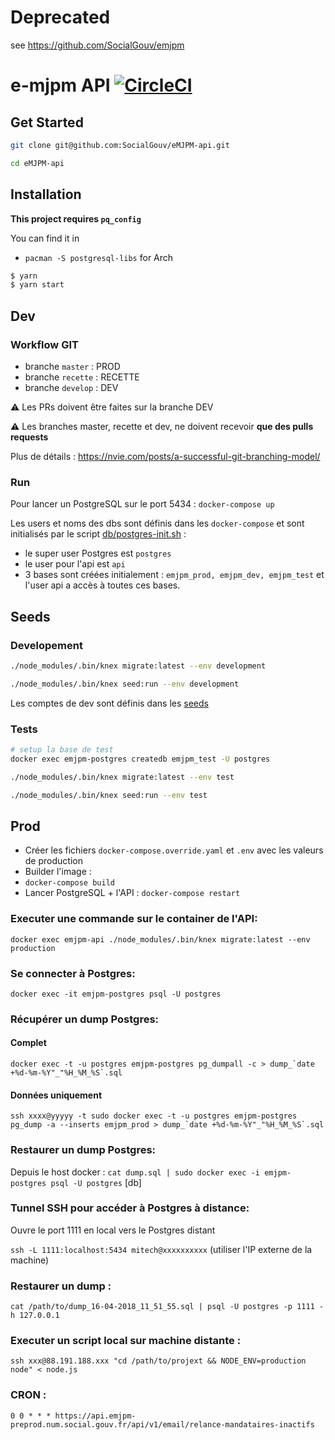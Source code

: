 # Deprecated

see https://github.com/SocialGouv/emjpm


# e-mjpm API [![CircleCI](https://circleci.com/gh/SocialGouv/eMJPM-api.svg?style=svg)](https://circleci.com/gh/SocialGouv/eMJPM-api)

## Get Started

```sh
git clone git@github.com:SocialGouv/eMJPM-api.git

cd eMJPM-api
```

## Installation

**This project requires `pq_config`**  

You can find it in
- `pacman -S postgresql-libs` for Arch

```sh
$ yarn
$ yarn start
```

## Dev

### Workflow GIT

- branche `master` : PROD
- branche `recette` : RECETTE
- branche `develop` : DEV

⚠️ Les PRs doivent être faites sur la branche DEV

⚠️ Les branches master, recette et dev, ne doivent recevoir **que des pulls requests**

Plus de détails : https://nvie.com/posts/a-successful-git-branching-model/

### Run

Pour lancer un PostgreSQL sur le port 5434 : `docker-compose up`

Les users et noms des dbs sont définis dans les `docker-compose` et sont initialisés par le script [db/postgres-init.sh](./db/postgres-init.sh) :

- le super user Postgres est `postgres`
- le user pour l'api est `api`
- 3 bases sont créées initialement : `emjpm_prod, emjpm_dev, emjpm_test` et l'user api a accès à toutes ces bases.

## Seeds

### Developement

```sh
./node_modules/.bin/knex migrate:latest --env development

./node_modules/.bin/knex seed:run --env development
```

Les comptes de dev sont définis dans les [seeds](https://github.com/SocialGouv/eMJPM-api/blob/master/db/seeds/development/0000-users.js)

### Tests

```sh
# setup la base de test
docker exec emjpm-postgres createdb emjpm_test -U postgres

./node_modules/.bin/knex migrate:latest --env test

./node_modules/.bin/knex seed:run --env test
```

## Prod

- Créer les fichiers `docker-compose.override.yaml` et `.env` avec les valeurs de production
- Builder l'image :
- `docker-compose build`
- Lancer PostgreSQL + l'API : `docker-compose restart`

### Executer une commande sur le container de l'API:

`docker exec emjpm-api ./node_modules/.bin/knex migrate:latest --env production`

### Se connecter à Postgres:

`docker exec -it emjpm-postgres psql -U postgres`

### Récupérer un dump Postgres:

#### Complet

`` docker exec -t -u postgres emjpm-postgres pg_dumpall -c > dump_`date +%d-%m-%Y"_"%H_%M_%S`.sql ``

#### Données uniquement

`` ssh xxxx@yyyyy -t sudo docker exec -t -u postgres emjpm-postgres pg_dump -a --inserts emjpm_prod > dump_`date +%d-%m-%Y"_"%H_%M_%S`.sql ``

### Restaurer un dump Postgres:

Depuis le host docker : `cat dump.sql | sudo docker exec -i emjpm-postgres psql -U postgres` [db]

### Tunnel SSH pour accéder à Postgres à distance:

Ouvre le port 1111 en local vers le Postgres distant

`ssh -L 1111:localhost:5434 mitech@xxxxxxxxxx` (utiliser l'IP externe de la machine)

### Restaurer un dump :

`cat /path/to/dump_16-04-2018_11_51_55.sql | psql -U postgres -p 1111 -h 127.0.0.1`

### Executer un script local sur machine distante :

`ssh xxx@88.191.188.xxx "cd /path/to/projext && NODE_ENV=production node" < node.js`

### CRON :

`0 0 * * * https://api.emjpm-preprod.num.social.gouv.fr/api/v1/email/relance-mandataires-inactifs`

